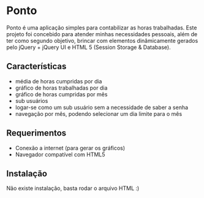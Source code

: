Ponto
=====
Ponto é uma aplicação simples para contabilizar as horas trabalhadas.
Este projeto foi concebido para atender minhas necessidades pessoais,
além de ter como segundo objetivo, brincar com elementos dinâmicamente
gerados pelo jQuery + jQuery UI e HTML 5 (Session Storage & Database).

Características
---------------
- média de horas cumpridas por dia
- gráfico de horas trabalhadas por dia
- gráfico de horas cumpridas por mês
- sub usuários
- logar-se como um sub usuário sem a necessidade de saber a senha
- navegação por mês, podendo selecionar um dia limite para o mês


Requerimentos
-------------
- Conexão a internet (para gerar os gráficos)
- Navegador compatível com HTML5

Instalação
----------
Não existe instalação, basta rodar o arquivo HTML :)
